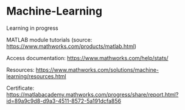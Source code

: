 # Machine-Learning
Learning in progress

MATLAB module tutorials (source: https://www.mathworks.com/products/matlab.html)

Access documentation: https://www.mathworks.com/help/stats/

Resources: https://www.mathworks.com/solutions/machine-learning/resources.html

Certificate: https://matlabacademy.mathworks.com/progress/share/report.html?id=89a9c9d8-d9a3-4511-8572-5a191dcfa856


